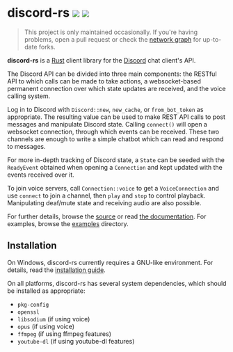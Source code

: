 discord-rs [![](https://meritbadge.herokuapp.com/discord)](https://crates.io/crates/discord) [![](https://img.shields.io/badge/docs-online-2020ff.svg)](http://wombat.platymuus.com/rustdoc/discord_master/)
==========

> This project is only maintained occasionally. If you're having problems, open
> a pull request or check the [network graph] for up-to-date forks.

[network graph]: https://github.com/SpaceManiac/discord-rs/network

**discord-rs** is a [Rust](https://www.rust-lang.org) client library for the
[Discord](https://discord.com) chat client's API.

The Discord API can be divided into three main components: the RESTful API
to which calls can be made to take actions, a websocket-based permanent
connection over which state updates are received, and the voice calling
system.

Log in to Discord with `Discord::new`, `new_cache`, or `from_bot_token` as
appropriate. The resulting value can be used to make REST API calls to post
messages and manipulate Discord state. Calling `connect()` will open a
websocket connection, through which events can be received. These two channels
are enough to write a simple chatbot which can read and respond to messages.

For more in-depth tracking of Discord state, a `State` can be seeded with
the `ReadyEvent` obtained when opening a `Connection` and kept updated with
the events received over it.

To join voice servers, call `Connection::voice` to get a `VoiceConnection`
and use `connect` to join a channel, then `play` and `stop` to control
playback. Manipulating deaf/mute state and receiving audio are also possible.

For further details, browse the [source](src/) or read
[the documentation](http://wombat.platymuus.com/rustdoc/discord_master/).
For examples, browse the [examples](examples/) directory.

## Installation

On Windows, discord-rs currently requires a GNU-like environment. For details,
read the [installation guide](https://github.com/SpaceManiac/discord-rs/wiki/Windows-Installation).

On all platforms, discord-rs has several system dependencies, which should be
installed as appropriate:

* `pkg-config`
* `openssl`
* `libsodium` (if using voice)
* `opus` (if using voice)
* `ffmpeg` (if using ffmpeg features)
* `youtube-dl` (if using youtube-dl features)
